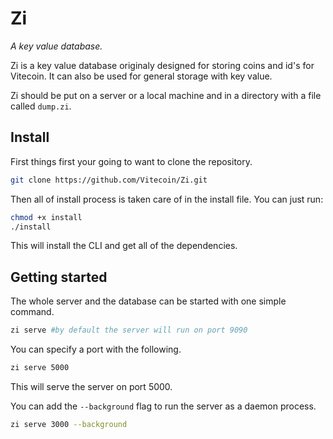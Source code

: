 # Zi

_A key value database._

Zi is a key value database originaly designed for storing coins and id's for Vitecoin. It can also be used for general storage with key value.

Zi should be put on a server or a local machine and in a directory with a file called `dump.zi`.

## Install

First things first your going to want to clone the repository.

```bash
git clone https://github.com/Vitecoin/Zi.git
```

Then all of install process is taken care of in the install file. You can just run:

```bash
chmod +x install
./install
```

This will install the CLI and get all of the dependencies.

## Getting started

The whole server and the database can be started with one simple command.

```bash
zi serve #by default the server will run on port 9090
```

You can specify a port with the following.

```bash
zi serve 5000
```

This will serve the server on port 5000.

You can add the `--background` flag to run the server as a daemon process.

```bash
zi serve 3000 --background
```
